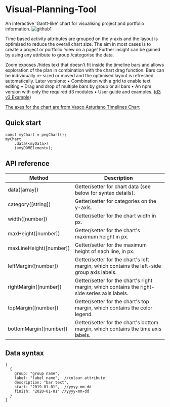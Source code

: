 # Visual-Planning-Tool
An interactive 'Gantt-like' chart for visualising project and portfolio information. 
![github1](https://user-images.githubusercontent.com/45569000/51021089-7124b280-1578-11e9-85eb-857bb31b560d.JPG)

Time based activity attributes are grouped on the y-axis and the layout is optimised to reduce the overall chart size.  The aim in most cases is to create a project or portfolio 'view on a page'
Further insight can be gained by using any attribute to group /categorise the data.

Zoom exposes /hides text that doesn't fit inside the timeline bars and allows exploration of the plan in combination with the chart drag function.  Bars can be individually re-sized or moved and the optimised layout is refreshed automatically. 
Later versions:
•	Combination with a grid to enable text editing
•	Drag and drop of multiple bars by group or all bars
•	An npm version with only the required d3 modules
•	User guide and examples. ([d3 v3 Example](http://www.buyingcircles.co.uk))

[The axes for the chart are from Vasco Asturiano Timelines Chart ](https://github.com/vasturiano/timelines-chart)

 ## Quick start
```
const myChart = pegChart();
myChart
    .data(<myData>)
    (<myDOMElement>);
``` 
## API reference

| Method                  | Description                                                                                   |
|-------------------------|-----------------------------------------------------------------------------------------------|
| data([array])           | Getter/setter for chart data (see below for syntax details).                                  |
| category([string])      | Getter/setter for categories on the y-axis.
| width([number])         | Getter/setter for the chart width in px.                                                      |
| maxHeight([number])     | Getter/setter for the chart's maximum height in px.                                           |
| maxLineHeight([number]) | Getter/setter for the maximum height of each line, in px.                                     |
| leftMargin([number])    | Getter/setter for the chart's left margin, which contains the left-side group axis labels.    |
| rightMargin([number])   | Getter/setter for the chart's right margin, which contains the right-side series axis labels. |
| topMargin([number])     | Getter/setter for the chart's top margin, which contains the color legend.                    |
| bottomMargin([number])  | Getter/setter for the chart's bottom margin, which contains the time axis labels.             |

## Data syntax
```
[
  {
    group: "group name",
    label: "label name",  //colour attribute
    description: "bar text",
    start: "2019-01-01",  //yyyy-mm-dd
    finish: "2020-01-01" //yyyy-mm-dd
  }
]
```
